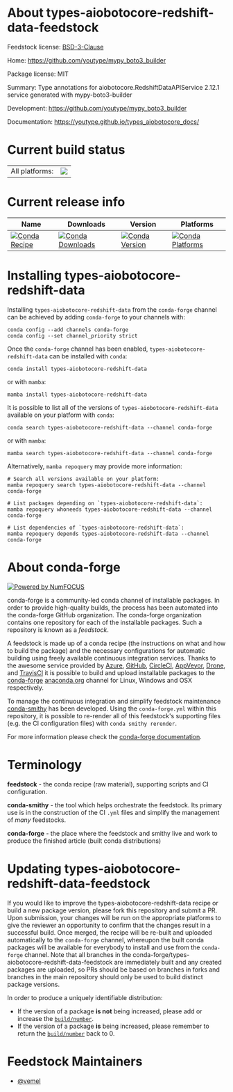 About types-aiobotocore-redshift-data-feedstock
===============================================

Feedstock license: [BSD-3-Clause](https://github.com/conda-forge/types-aiobotocore-redshift-data-feedstock/blob/main/LICENSE.txt)

Home: https://github.com/youtype/mypy_boto3_builder

Package license: MIT

Summary: Type annotations for aiobotocore.RedshiftDataAPIService 2.12.1 service generated with mypy-boto3-builder

Development: https://github.com/youtype/mypy_boto3_builder

Documentation: https://youtype.github.io/types_aiobotocore_docs/

Current build status
====================


<table><tr><td>All platforms:</td>
    <td>
      <a href="https://dev.azure.com/conda-forge/feedstock-builds/_build/latest?definitionId=16782&branchName=main">
        <img src="https://dev.azure.com/conda-forge/feedstock-builds/_apis/build/status/types-aiobotocore-redshift-data-feedstock?branchName=main">
      </a>
    </td>
  </tr>
</table>

Current release info
====================

| Name | Downloads | Version | Platforms |
| --- | --- | --- | --- |
| [![Conda Recipe](https://img.shields.io/badge/recipe-types--aiobotocore--redshift--data-green.svg)](https://anaconda.org/conda-forge/types-aiobotocore-redshift-data) | [![Conda Downloads](https://img.shields.io/conda/dn/conda-forge/types-aiobotocore-redshift-data.svg)](https://anaconda.org/conda-forge/types-aiobotocore-redshift-data) | [![Conda Version](https://img.shields.io/conda/vn/conda-forge/types-aiobotocore-redshift-data.svg)](https://anaconda.org/conda-forge/types-aiobotocore-redshift-data) | [![Conda Platforms](https://img.shields.io/conda/pn/conda-forge/types-aiobotocore-redshift-data.svg)](https://anaconda.org/conda-forge/types-aiobotocore-redshift-data) |

Installing types-aiobotocore-redshift-data
==========================================

Installing `types-aiobotocore-redshift-data` from the `conda-forge` channel can be achieved by adding `conda-forge` to your channels with:

```
conda config --add channels conda-forge
conda config --set channel_priority strict
```

Once the `conda-forge` channel has been enabled, `types-aiobotocore-redshift-data` can be installed with `conda`:

```
conda install types-aiobotocore-redshift-data
```

or with `mamba`:

```
mamba install types-aiobotocore-redshift-data
```

It is possible to list all of the versions of `types-aiobotocore-redshift-data` available on your platform with `conda`:

```
conda search types-aiobotocore-redshift-data --channel conda-forge
```

or with `mamba`:

```
mamba search types-aiobotocore-redshift-data --channel conda-forge
```

Alternatively, `mamba repoquery` may provide more information:

```
# Search all versions available on your platform:
mamba repoquery search types-aiobotocore-redshift-data --channel conda-forge

# List packages depending on `types-aiobotocore-redshift-data`:
mamba repoquery whoneeds types-aiobotocore-redshift-data --channel conda-forge

# List dependencies of `types-aiobotocore-redshift-data`:
mamba repoquery depends types-aiobotocore-redshift-data --channel conda-forge
```


About conda-forge
=================

[![Powered by
NumFOCUS](https://img.shields.io/badge/powered%20by-NumFOCUS-orange.svg?style=flat&colorA=E1523D&colorB=007D8A)](https://numfocus.org)

conda-forge is a community-led conda channel of installable packages.
In order to provide high-quality builds, the process has been automated into the
conda-forge GitHub organization. The conda-forge organization contains one repository
for each of the installable packages. Such a repository is known as a *feedstock*.

A feedstock is made up of a conda recipe (the instructions on what and how to build
the package) and the necessary configurations for automatic building using freely
available continuous integration services. Thanks to the awesome service provided by
[Azure](https://azure.microsoft.com/en-us/services/devops/), [GitHub](https://github.com/),
[CircleCI](https://circleci.com/), [AppVeyor](https://www.appveyor.com/),
[Drone](https://cloud.drone.io/welcome), and [TravisCI](https://travis-ci.com/)
it is possible to build and upload installable packages to the
[conda-forge](https://anaconda.org/conda-forge) [anaconda.org](https://anaconda.org/)
channel for Linux, Windows and OSX respectively.

To manage the continuous integration and simplify feedstock maintenance
[conda-smithy](https://github.com/conda-forge/conda-smithy) has been developed.
Using the ``conda-forge.yml`` within this repository, it is possible to re-render all of
this feedstock's supporting files (e.g. the CI configuration files) with ``conda smithy rerender``.

For more information please check the [conda-forge documentation](https://conda-forge.org/docs/).

Terminology
===========

**feedstock** - the conda recipe (raw material), supporting scripts and CI configuration.

**conda-smithy** - the tool which helps orchestrate the feedstock.
                   Its primary use is in the construction of the CI ``.yml`` files
                   and simplify the management of *many* feedstocks.

**conda-forge** - the place where the feedstock and smithy live and work to
                  produce the finished article (built conda distributions)


Updating types-aiobotocore-redshift-data-feedstock
==================================================

If you would like to improve the types-aiobotocore-redshift-data recipe or build a new
package version, please fork this repository and submit a PR. Upon submission,
your changes will be run on the appropriate platforms to give the reviewer an
opportunity to confirm that the changes result in a successful build. Once
merged, the recipe will be re-built and uploaded automatically to the
`conda-forge` channel, whereupon the built conda packages will be available for
everybody to install and use from the `conda-forge` channel.
Note that all branches in the conda-forge/types-aiobotocore-redshift-data-feedstock are
immediately built and any created packages are uploaded, so PRs should be based
on branches in forks and branches in the main repository should only be used to
build distinct package versions.

In order to produce a uniquely identifiable distribution:
 * If the version of a package **is not** being increased, please add or increase
   the [``build/number``](https://docs.conda.io/projects/conda-build/en/latest/resources/define-metadata.html#build-number-and-string).
 * If the version of a package **is** being increased, please remember to return
   the [``build/number``](https://docs.conda.io/projects/conda-build/en/latest/resources/define-metadata.html#build-number-and-string)
   back to 0.

Feedstock Maintainers
=====================

* [@vemel](https://github.com/vemel/)

